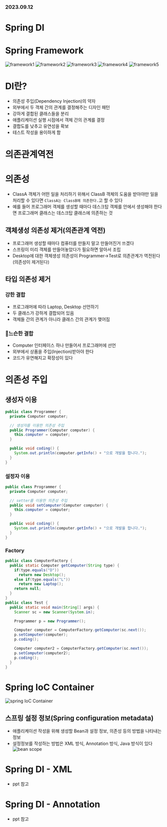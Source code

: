 ### 2023.09.12
# Spring DI
# Spring Framework
![framework1](https://github.com/namoo1818/TIL/assets/50236187/883f5747-50e8-4914-b7be-6fd3c5a0f6de)
![framework2](https://github.com/namoo1818/TIL/assets/50236187/df838bbf-c8fa-4712-a59c-39baa9a20a46)
![framework3](https://github.com/namoo1818/TIL/assets/50236187/eaf3f65c-0d69-4405-b95e-e94c6bb838f2)
![framework4](https://github.com/namoo1818/TIL/assets/50236187/55fbf4a3-e526-404e-bd63-ba1570d4ea36)
![framework5](https://github.com/namoo1818/TIL/assets/50236187/62cae0e6-d4bd-4a41-a164-83c246396f9e)


# DI란?
- 의존성 주입(Dependency Injection)의 약자
- 외부에서 두 객체 간의 관계를 결정해주는 디자인 패턴
- 강하게 결합된 클래스들을 분리
- 애플리케이션 실행 시점에서 객체 간의 관계를 결정
- 결합도를 낮추고 유연성을 확보
- 테스트 작성을 용이하게 함

# 의존관계역전
# 의존성
- ClassA 객체가 어떤 일을 처리하기 위해서 ClassB 객체의 도움을 받아야만 일을 처리할 수 있다면 `ClassA는 ClassB에 의존한다.`고 할 수 있다
- 예를 들어 프로그래머 객체를 생성할 때마다 데스크탑 객체를 안에서 생성해야 한다면 프로그래머 클래스는 데스크탑 클래스에 의존하는 것
## 객체생성 의존성 제거(의존관계 역전)
- 프로그래머 생성할 때마다 컴퓨터를 만들지 말고 만들어진거 쓰겠다
- 스프링이 미리 객체를 만들어놓았다가 필요하면 알아서 조립
- Desktop에 대한 객체생성 의존성이 Programmer->Test로 의존관계가 역전된다(의존성이 제거된다)
## 타입 의존성 제거
### 강한 결합
- 프로그래머에 따라 Laptop, Desktop 선언하기
- 두 클래스가 강하게 결합되어 있음
- 객체들 간의 관계가 아니라 클래스 간의 관계가 맺어짐
### 🌟느슨한 결합
- Computer 인터페이스 하나 만들어서 프로그래머에 선언
- 외부에서 상품을 주입(Injection)받아야 한다
- 코드가 유연해지고 확장성이 있다

# 의존성 주입
## 생성자 이용
```java
public class Programmer {
  private Computer computer;

  // 생성자를 이용한 의존성 주입
  public Programmer(Computer computer) {
    this.computer = computer;
  }

  public void coding() {
    System.out.println(computer.getInfo() + "으로 개발을 합니다.");
  }
}
```
### 설정자 이용
```java
public class Programmer {
  private Computer computer;

  // setter를 이용한 의존성 주입
  public void setComputer(Computer computer) {
    this.computer = computer;
  }

  public void coding() {
    System.out.println(computer.getInfo() + "으로 개발을 합니다.");
  }
}
```
### Factory
```java
public class ComputerFactory {
  public static Computer getComputer(String type) {
    if(type.equals("D"))
      return new Desktop();
    else if(type.equals("L"))
      return new Laptop();
    return null;
  }
}
public class Test {
  public static void main(String[] args) {
    Scanner sc = new Scanner(System.in);

    Programmer p = new Programmer();

    Computer computer = ComputerFactory.getComputer(sc.next());
    p.setComputer(computer);
    p.coding();

    Computer computer2 = ComputerFactory.getComputer(sc.next());
    p.setComputer(computer2);
    p.coding();
  }
}
```

# Spring IoC Container
![spring IoC Container](https://github.com/namoo1818/TIL/assets/50236187/dfd66624-7eff-489d-9865-47ef81f1a554)
## 스프링 설정 정보(Spring configuration metadata)
- 애플리케이션 작성을 위해 생성할 Bean과 설정 정보, 의존성 등의 방법을 나타내는 정보
- 설정정보를 작성하는 방법은 XML 방식, Annotation 방식, Java 방식이 있다
![bean scope](https://github.com/namoo1818/TIL/assets/50236187/f943ed50-ef24-48bd-ae99-3f1ca72469ae)

# Spring DI - XML
- ppt 참고

# Spring DI - Annotation
- ppt 참고
